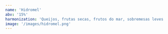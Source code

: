 ```yaml
---
name: 'Hidromel'
abv: '15%'
harmonization: 'Queijos, frutas secas, frutos do mar, sobremesas leves.'
image: '/images/hidromel.png'
---
```


